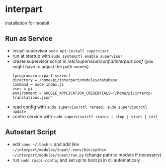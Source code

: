 # interpart
installation for moabit

## Run as Service

* install supervisor `sudo apt-install supervisor`
* run at startup with `sudo systemctl enable supervisor`
* create supervisor script in */etc/supervisor/conf.d/interpart.conf* (you might have to adjust the path names)
    ```
    [program:interpart_server]
    directory = /home/pi/interpart/modules/database
    command = node index.js
    user = pi
    environment = GOOGLE_APPLICATION_CREDENTIALS="/home/pi/interop-translations.json"
    ```
* read config with `sudo supervisorctl reread; sudo supervisorctl update`
* contro service with `sudo supervisorctl status | stop | start | tail`

## Autostart Script

* edit `nano ~/.bashrc` and add line `~/interpart/modules/input/.venv/bin/python ~/interpart/modules/input/run.py` (change path to module if necesarry)
* run `sudo raspi-config` and set up to boot pi in cli automaticaly